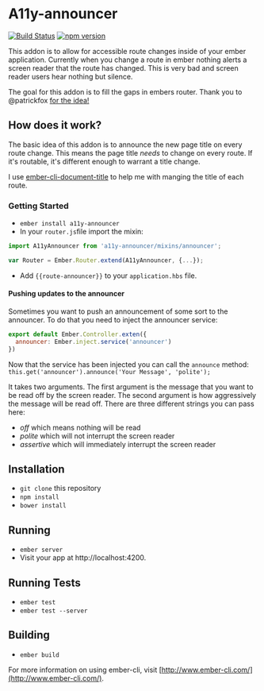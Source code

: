 # A11y-announcer 
[![Build Status](https://travis-ci.org/Robdel12/a11y-announcer.svg?branch=master)](https://travis-ci.org/Robdel12/a11y-announcer) 
[![npm version](https://badge.fury.io/js/a11y-announcer.svg)](http://badge.fury.io/js/a11y-announcer)

This addon is to allow for accessible route changes inside of your ember application.
Currently when you change a route in ember nothing alerts a screen reader that the route
has changed. This is very bad and screen reader users hear nothing but silence.

The goal for this addon is to fill the gaps in embers router. Thank you to
@patrickfox [for the idea!](https://vimeo.com/117614181)

## How does it work?
The basic idea of this addon is to announce the new page title on every route change. This means the page title _needs_ to change on every route. If it's routable, it's different enough to warrant a title change. 

I use [ember-cli-document-title](https://github.com/kimroen/ember-cli-document-title) to help me with manging the title of each route. 

### Getting Started

- `ember install a11y-announcer`
- In your `router.js`file import the mixin:
```js
import A11yAnnouncer from 'a11y-announcer/mixins/announcer';

var Router = Ember.Router.extend(A11yAnnouncer, {...});
```
- Add `{{route-announcer}}` to your `application.hbs` file.

#### Pushing updates to the announcer

Sometimes you want to push an announcement of some sort to the announcer.
To do that you need to inject the announcer service:

```js
export default Ember.Controller.exten({
  announcer: Ember.inject.service('announcer')
})
```
Now that the service has been injected you can call the `announce` method:
`this.get('announcer').announce('Your Message', 'polite');`

It takes two arguments. The first argument is the message that you want to be
read off by the screen reader. The second argument is how aggressively the message
will be read off. There are three different strings you can pass here:
- _off_ which means nothing will be read
- _polite_ which will not interrupt the screen reader
- _assertive_ which will immediately interrupt the screen reader

## Installation

* `git clone` this repository
* `npm install`
* `bower install`

## Running

* `ember server`
* Visit your app at http://localhost:4200.

## Running Tests

* `ember test`
* `ember test --server`

## Building

* `ember build`

For more information on using ember-cli, visit [http://www.ember-cli.com/](http://www.ember-cli.com/).
